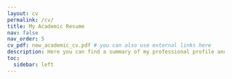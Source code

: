 ```yaml
---
layout: cv
permalink: /cv/
title: My Academic Resume
nav: false
nav_order: 5
cv_pdf: new_academic_cv.pdf # you can also use external links here
description: Here you can find a summary of my professional profile and expertise as a scientific researcher and R&D engineer.
toc:
  sidebar: left
---
```

